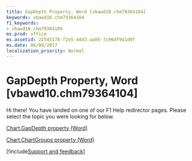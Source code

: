 ```yaml
---
title: GapDepth Property, Word [vbawd10.chm79364104]
keywords: vbawd10.chm79364104
f1_keywords:
- vbawd10.chm79364104
ms.prod: office
ms.assetid: 22543178-f2e5-4443-aa05-7c96df9d1d9f
ms.date: 06/08/2017
localization_priority: Normal
---
```



# GapDepth Property, Word [vbawd10.chm79364104]

Hi there! You have landed on one of our F1 Help redirector pages. Please select the topic you were looking for below.

[Chart.GapDepth property (Word)](http://msdn.microsoft.com/library/09147a74-c8bb-4fc5-0389-c8f46e0be67d%28Office.15%29.aspx)

[Chart.ChartGroups property (Word)](http://msdn.microsoft.com/library/ae4da68e-1e80-f683-b1ef-eb26aa753420%28Office.15%29.aspx)

[!include[Support and feedback](~/includes/feedback-boilerplate.md)]
